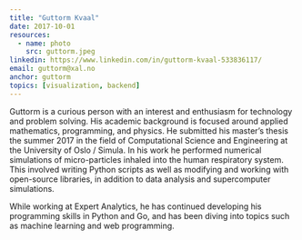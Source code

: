 ```yaml
---
title: "Guttorm Kvaal"
date: 2017-10-01
resources:
  - name: photo
    src: guttorm.jpeg
linkedin: https://www.linkedin.com/in/guttorm-kvaal-533836117/
email: guttorm@xal.no
anchor: guttorm
topics: [visualization, backend]
---
```


Guttorm is a curious person with an interest and enthusiasm for
technology and problem solving. His academic background is focused
around applied mathematics, programming, and physics. He submitted his
master’s thesis the summer 2017 in the field of Computational Science
and Engineering at the University of Oslo / Simula. In his work he
performed numerical simulations of micro-particles inhaled into the
human respiratory system. This involved writing Python scripts as well
as modifying and working with open-source libraries, in addition to
data analysis and supercomputer simulations.

While working at Expert Analytics, he has continued developing his
programming skills in Python and Go, and has been diving into topics
such as machine learning and web programming.

